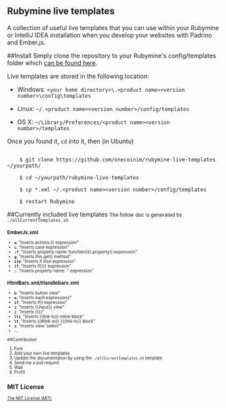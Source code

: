 Rubymine live templates
-------------------------

A collection of useful live templates that you can use within your Rubymine or IntelliJ IDEA installation when you develop
your websites with Padrino and Ember.js.

##Install
Simply clone the repository to your Rubymine's config/templates folder which [can be found here](https://www.jetbrains.com/idea/webhelp/live-templates.html).

Live templates are stored in the following location:

* Windows: `<your home directory>\.<product name><version number>\config\templates`

* Linux: `~/.<product name><version number>/config/templates`

* OS X: `~/Library/Preferences/<product name><version number>/templates`

Once you found it, `cd` into it, then (in Ubuntu)

```   
 
    $ git clone https://github.com/onecoinim/rubymine-live-templates ~/yourpath/ 
    
    $ cd ~/yourpath/rubymine-live-templates
    
    $ cp *.xml ~/.<product name><version number>/config/templates
    
    $ restart Rubymine

```

##Currently included live templates
<small>The follow doc is generated by `./allCurrentTemplates.sh` <small>

### EmberJs.xml
- **`a`**: "Inserts actions:{} expression"
- **`c`**: "Inserts case expression"
- **`:f`**: "Inserts property name: function(){}.property() expression"
- **`g`**: "Inserts this.get() method"
- **`ife`**: "Inserts if else expression"
- **`if`**: "Inserts if(){} expression"
- **`:`**: "Inserts property name: '' expression"

### HtmlBars.xml/Handlebars.xml
- **`b`**: "Inserts button view"
- **`e`**: "Inserts each expressions"
- **`if`**: "Inserts if() expression"
- **`i`**: "Inserts {{input}} view"
- **`{`**: "Inserts {{}}"
- **`lti`**: "Inserts {{link-to}} inline block"
- **`lt`**: "Inserts {{#link-to}} {{/link-to}} block"
- **`s`**: "Inserts view 'select'"
- ...

##Contribution
1. Fork
2. Add your own live templates
3. Update the documentation by using the `./allCurrentTemplates.sh` template
4. Send me a pull request
5. Wait
6. Profit

## MIT License

[The MIT License (MIT)](https://github.com/onecoinim/rubymine-live-templates/blob/master/LICENSE)

